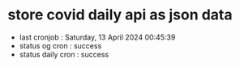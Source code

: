 # store covid daily api as json data

- last cronjob : Saturday, 13 April 2024 00:45:39
- status og cron : success
- status daily cron : success
      
      